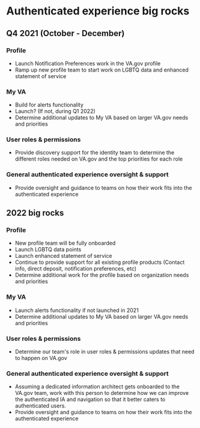 # Authenticated experience big rocks

## Q4 2021 (October - December)

### Profile

- Launch Notification Preferences work in the VA.gov profile
- Ramp up new profile team to start work on LGBTQ data and enhanced statement of service

### My VA

- Build for alerts functionality
- Launch? (If not, during Q1 2022)
- Determine additional updates to My VA based on larger VA.gov needs and priorities

### User roles & permissions

- Provide discovery support for the identity team to determine the different roles needed on VA.gov and the top priorities for each role

### General authenticated experience oversight & support

- Provide oversight and guidance to teams on how their work fits into the authenticated experience

## 2022 big rocks

### Profile

- New profile team will be fully onboarded
- Launch LGBTQ data points
- Launch enhanced statement of service
- Continue to provide support for all existing profile products (Contact info, direct deposit, notification preferences, etc)
- Determine additional work for the profile based on organization needs and priorities

### My VA

- Launch alerts functionality if not launched in 2021
- Determine additional updates to My VA based on larger VA.gov needs and priorities

### User roles & permissions

- Determine our team's role in user roles & permissions updates that need to happen on VA.gov

### General authenticated experience oversight & support

- Assuming a dedicated information architect gets onboarded to the VA.gov team, work with this person to determine how we can improve the authenticated IA and navigation so that it better caters to authenticated users.
- Provide oversight and guidance to teams on how their work fits into the authenticated experience
